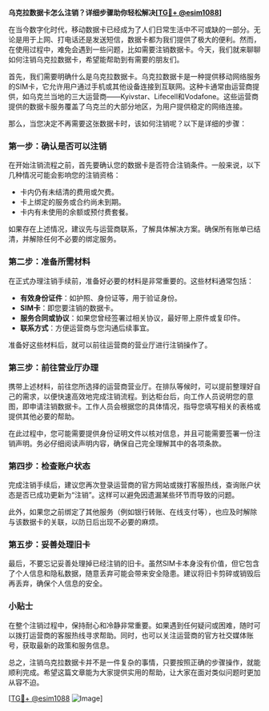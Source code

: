 **乌克拉数据卡怎么注销？详细步骤助你轻松解决[[TG💪+ @esim1088](https://t.me/s/esim1088)]**

在当今数字化时代，移动数据卡已经成为了人们日常生活中不可或缺的一部分。无论是用于上网、打电话还是发送短信，数据卡都为我们提供了极大的便利。然而，在使用过程中，难免会遇到一些问题，比如需要注销数据卡。今天，我们就来聊聊如何注销乌克拉数据卡，希望能帮助到有需要的朋友们。

首先，我们需要明确什么是乌克拉数据卡。乌克拉数据卡是一种提供移动网络服务的SIM卡，它允许用户通过手机或其他设备连接到互联网。这种卡通常由运营商提供，如乌克兰当地的三大运营商——Kyivstar、Lifecell和Vodafone。这些运营商提供的数据卡服务覆盖了乌克兰的大部分地区，为用户提供稳定的网络连接。

那么，当您决定不再需要这张数据卡时，该如何注销呢？以下是详细的步骤：

### 第一步：确认是否可以注销

在开始注销流程之前，首先要确认您的数据卡是否符合注销条件。一般来说，以下几种情况可能会影响您的注销资格：
- 卡内仍有未结清的费用或欠费。
- 卡上绑定的服务或合约尚未到期。
- 卡内有未使用的余额或预付费套餐。

如果存在上述情况，建议先与运营商联系，了解具体解决方案。确保所有账单已结清，并解除任何不必要的绑定服务。

### 第二步：准备所需材料

在正式办理注销手续前，准备好必要的材料是非常重要的。这些材料通常包括：
- **有效身份证件**：如护照、身份证等，用于验证身份。
- **SIM卡**：即您要注销的数据卡。
- **服务合同或协议**：如果您曾经签署过相关协议，最好带上原件或复印件。
- **联系方式**：方便运营商与您沟通后续事宜。

准备好这些材料后，就可以前往运营商的营业厅进行注销操作了。

### 第三步：前往营业厅办理

携带上述材料，前往您所选择的运营商营业厅。在排队等候时，可以提前整理好自己的需求，以便快速高效地完成注销流程。到达柜台后，向工作人员说明您的意图，即申请注销数据卡。工作人员会根据您的具体情况，指导您填写相关的表格或提供其他必要的帮助。

在此过程中，您可能需要提供身份证明文件以核对信息，并且可能需要签署一份注销声明。务必仔细阅读声明内容，确保自己完全理解其中的各项条款。

### 第四步：检查账户状态

完成注销手续后，建议您再次登录运营商的官方网站或拨打客服热线，查询账户状态是否已成功更新为“注销”。这样可以避免因遗漏某些环节而导致的问题。

此外，如果您之前绑定了其他服务（例如银行转账、在线支付等），也应及时解除与该数据卡的关联，以防日后出现不必要的麻烦。

### 第五步：妥善处理旧卡

最后，不要忘记妥善处理掉已经注销的旧卡。虽然SIM卡本身没有价值，但它包含了个人信息和隐私数据，随意丢弃可能会带来安全隐患。建议将旧卡剪碎或销毁后再丢弃，确保个人信息的安全。

### 小贴士

在整个注销过程中，保持耐心和冷静非常重要。如果遇到任何疑问或困难，随时可以拨打运营商的客服热线寻求帮助。同时，也可以关注运营商的官方社交媒体账号，获取最新的政策和服务信息。

总之，注销乌克拉数据卡并不是一件复杂的事情，只要按照正确的步骤操作，就能顺利完成。希望这篇文章能为大家提供实用的帮助，让大家在面对类似问题时更加从容不迫。

[[TG💪+ @esim1088](https://t.me/s/esim1088) ![Image](https://i.postimg.cc/4NQfJmqS/Snipaste-2025-05-13-00-14-12.png)]